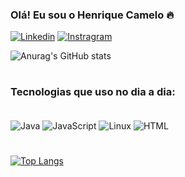 ### Olá! Eu sou o Henrique Camelo 🔥

[![Linkedin](https://img.shields.io/badge/LinkedIn-0077B5?style=for-the-badge&logo=linkedin&logoColor=white)](https://www.linkedin.com/in/henrique-camelo-109360187/)
[![Instragram](https://img.shields.io/badge/Instagram-E4405F?style=for-the-badge&logo=instagram&logoColor=white)](https://instagram.com/heckv.camelo?igshid=ZDdkNTZiNTM=)

![Anurag's GitHub stats](https://github-readme-stats.vercel.app/api?username=zlHenrique&show_icons=true&theme=tokyonight)

#

### Tecnologias que uso no dia a dia:
<div stile="display: inline_block"><br/>
   <img align="center" alt="Java" src="https://img.shields.io/badge/Java-ED8B00?style=for-the-badge&logo=openjdk&logoColor=white" />
   <img align="center" alt="JavaScript" src="https://img.shields.io/badge/JavaScript-323330?style=for-the-badge&logo=javascript&logoColor=F7DF1E" />
   <img align="center" alt="Linux" src="https://img.shields.io/badge/Linux-FCC624?style=for-the-badge&logo=linux&logoColor=black" />
   <Img align="center" alt="HTML" src="https://img.shields.io/badge/HTML5-E34F26?style=for-the-badge&logo=html5&logoColor=white" />
   
# 
[![Top Langs](https://github-readme-stats.vercel.app/api/top-langs/?username=zlHenrique&layout=compact&theme=tokyonight)](https://github.com/anuraghazra/github-readme-stats)

